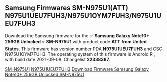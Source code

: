 <h2>Samsung Firmwares SM-N975U1(ATT) N975U1UEU7FUH3/N975U1OYM7FUH3/N975U1UEU7FUH3</h2>
Download the Samsung firmware for the ✅ <strong>Samsung Galaxy Note10+ 256GB Unlocked </strong> ⭐ <strong>SM-N975U1</strong> with product code <strong>ATT</strong> <strong> from United States</strong>. This firmware has version number PDA <strong>N975U1UEU7FUH3</strong> and CSC N975U1OYM7FUH3. The operating system of this firmware is Android R , with build date 2021-09-08. Changelist <strong>22338387</strong>.


[SM-N975U1](https://samfirm.shop/samsung/model/SM-N975U1)
[N975U1UEU7FUH3](https://samfirm.shop/samsung/pda/N975U1UEU7FUH3)
[Download Firmware Samsung Galaxy Note10+ 256GB Unlocked SM-N975U1](https://samfirm.shop/samsung/firmware/453704)
